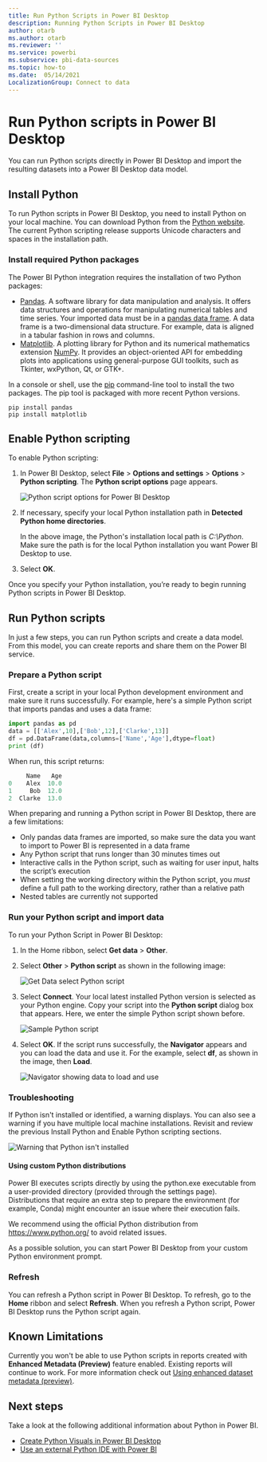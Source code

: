 ```yaml
---
title: Run Python Scripts in Power BI Desktop
description: Running Python Scripts in Power BI Desktop
author: otarb
ms.author: otarb
ms.reviewer: ''
ms.service: powerbi
ms.subservice: pbi-data-sources
ms.topic: how-to
ms.date:  05/14/2021
LocalizationGroup: Connect to data
---
```

# Run Python scripts in Power BI Desktop

You can run Python scripts directly in Power BI Desktop and import the resulting datasets into a Power BI Desktop data model.

## Install Python

To run Python scripts in Power BI Desktop, you need to install Python on your local machine. You can download Python from the [Python website](https://www.python.org/). The current Python scripting release supports Unicode characters and spaces in the installation path.

### Install required Python packages

The Power BI Python integration requires the installation of two Python packages:

* [Pandas](https://pandas.pydata.org/). A software library for data manipulation and analysis. It offers data structures and operations for manipulating numerical tables and time series. Your imported data must be in a [pandas data frame](https://www.tutorialspoint.com/python_pandas/python_pandas_dataframe.htm). A data frame is a two-dimensional data structure. For example, data is aligned in a tabular fashion in rows and columns.
* [Matplotlib](https://matplotlib.org/). A plotting library for Python and its numerical mathematics extension [NumPy](https://www.numpy.org/). It provides an object-oriented API for embedding plots into applications using general-purpose GUI toolkits, such as Tkinter, wxPython, Qt, or GTK+.

In a console or shell, use the [pip](https://pip.pypa.io/en/stable/) command-line tool to install the two packages. The pip tool is packaged with more recent Python versions.

```CMD
pip install pandas
pip install matplotlib
```

## Enable Python scripting

To enable Python scripting:

1. In Power BI Desktop, select **File** > **Options and settings** > **Options** > **Python scripting**. The **Python script options** page appears.

   ![Python script options for Power BI Desktop](media/desktop-python-scripts/python-scripts-7.png)

1. If necessary, specify your local Python installation path in **Detected Python home directories**.

   In the above image, the Python's installation local path is *C:\Python*. Make sure the path is for the local Python installation you want Power BI Desktop to use.

1. Select **OK**.

Once you specify your Python installation, you’re ready to begin running Python scripts in Power BI Desktop.

## Run Python scripts

In just a few steps, you can run Python scripts and create a data model. From this model, you can create reports and share them on the Power BI service.

### Prepare a Python script

First, create a script in your local Python development environment and make sure it runs successfully. For example, here's a simple Python script that imports pandas and uses a data frame:

```python
import pandas as pd
data = [['Alex',10],['Bob',12],['Clarke',13]]
df = pd.DataFrame(data,columns=['Name','Age'],dtype=float)
print (df)
```

When run, this script returns:

```python
     Name   Age
0    Alex  10.0
1     Bob  12.0
2  Clarke  13.0
```

When preparing and running a Python script in Power BI Desktop, there are a few limitations:

* Only pandas data frames are imported, so make sure the data you want to import to Power BI is represented in a data frame
* Any Python script that runs longer than 30 minutes times out
* Interactive calls in the Python script, such as waiting for user input, halts the script’s execution
* When setting the working directory within the Python script, you *must* define a full path to the working directory, rather than a relative path
* Nested tables are currently not supported

### Run your Python script and import data

To run your Python Script in Power BI Desktop:

1. In the Home ribbon, select **Get data** > **Other**.

1. Select **Other** > **Python script** as shown in the following image:

   ![Get Data select Python script](media/desktop-python-scripts/python-scripts-1.png)

1. Select **Connect**. Your local latest installed Python version is selected as your Python engine. Copy your script into the **Python script** dialog box that appears. Here, we enter the simple Python script shown before.

   ![Sample Python script](media/desktop-python-scripts/python-scripts-6.png)

1. Select **OK**. If the script runs successfully, the **Navigator** appears and you can load the data and use it. For the example, select **df**, as shown in the image, then **Load**.

   ![Navigator showing data to load and use](media/desktop-python-scripts/python-scripts-5.png) 

### Troubleshooting

If Python isn't installed or identified, a warning displays. You can also see a warning if you have multiple local machine installations. Revisit and review the previous Install Python and Enable Python scripting sections.

![Warning that Python isn't installed](media/desktop-python-scripts/python-scripts-3.png)

#### Using custom Python distributions

Power BI executes scripts directly by using the python.exe executable from a user-provided directory (provided through the settings page). Distributions that require an extra step to prepare the environment (for example, Conda) might encounter an issue where their execution fails.

We recommend using the official Python distribution from https://www.python.org/ to avoid related issues.

As a possible solution, you can start Power BI Desktop from your custom Python environment prompt.

### Refresh

You can refresh a Python script in Power BI Desktop. To refresh, go to the **Home** ribbon and select **Refresh**. When you refresh a Python script, Power BI Desktop runs the Python script again.

## Known Limitations

Currently you won't be able to use Python scripts in reports created with **Enhanced Metadata (Preview)** feature enabled. Existing reports will continue to work. For more information check out [Using enhanced dataset metadata (preview)](desktop-enhanced-dataset-metadata.md). 

## Next steps

Take a look at the following additional information about Python in Power BI.

* [Create Python Visuals in Power BI Desktop](desktop-python-visuals.md)
* [Use an external Python IDE with Power BI](desktop-python-ide.md)
